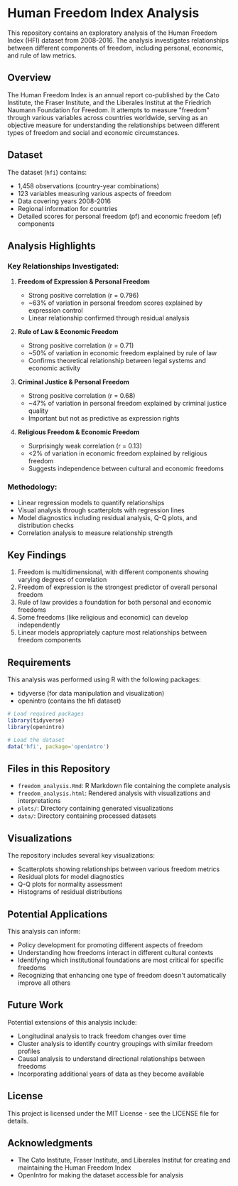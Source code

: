 # Human Freedom Index Analysis

This repository contains an exploratory analysis of the Human Freedom Index (HFI) dataset from 2008-2016. The analysis investigates relationships between different components of freedom, including personal, economic, and rule of law metrics.

## Overview

The Human Freedom Index is an annual report co-published by the Cato Institute, the Fraser Institute, and the Liberales Institut at the Friedrich Naumann Foundation for Freedom. It attempts to measure "freedom" through various variables across countries worldwide, serving as an objective measure for understanding the relationships between different types of freedom and social and economic circumstances.

## Dataset

The dataset (`hfi`) contains:
- 1,458 observations (country-year combinations)
- 123 variables measuring various aspects of freedom
- Data covering years 2008-2016
- Regional information for countries
- Detailed scores for personal freedom (pf) and economic freedom (ef) components

## Analysis Highlights

### Key Relationships Investigated:

1. **Freedom of Expression & Personal Freedom**
   - Strong positive correlation (r = 0.796)
   - ~63% of variation in personal freedom scores explained by expression control
   - Linear relationship confirmed through residual analysis

2. **Rule of Law & Economic Freedom**
   - Strong positive correlation (r = 0.71)
   - ~50% of variation in economic freedom explained by rule of law
   - Confirms theoretical relationship between legal systems and economic activity

3. **Criminal Justice & Personal Freedom**
   - Strong positive correlation (r = 0.68)
   - ~47% of variation in personal freedom explained by criminal justice quality
   - Important but not as predictive as expression rights

4. **Religious Freedom & Economic Freedom**
   - Surprisingly weak correlation (r = 0.13)
   - <2% of variation in economic freedom explained by religious freedom
   - Suggests independence between cultural and economic freedoms

### Methodology:
- Linear regression models to quantify relationships
- Visual analysis through scatterplots with regression lines
- Model diagnostics including residual analysis, Q-Q plots, and distribution checks
- Correlation analysis to measure relationship strength

## Key Findings

1. Freedom is multidimensional, with different components showing varying degrees of correlation
2. Freedom of expression is the strongest predictor of overall personal freedom
3. Rule of law provides a foundation for both personal and economic freedoms
4. Some freedoms (like religious and economic) can develop independently
5. Linear models appropriately capture most relationships between freedom components

## Requirements

This analysis was performed using R with the following packages:
- tidyverse (for data manipulation and visualization)
- openintro (contains the hfi dataset)

```r
# Load required packages
library(tidyverse)
library(openintro)

# Load the dataset
data('hfi', package='openintro')
```

## Files in this Repository

- `freedom_analysis.Rmd`: R Markdown file containing the complete analysis
- `freedom_analysis.html`: Rendered analysis with visualizations and interpretations
- `plots/`: Directory containing generated visualizations
- `data/`: Directory containing processed datasets

## Visualizations

The repository includes several key visualizations:
- Scatterplots showing relationships between various freedom metrics
- Residual plots for model diagnostics
- Q-Q plots for normality assessment
- Histograms of residual distributions

## Potential Applications

This analysis can inform:
- Policy development for promoting different aspects of freedom
- Understanding how freedoms interact in different cultural contexts
- Identifying which institutional foundations are most critical for specific freedoms
- Recognizing that enhancing one type of freedom doesn't automatically improve all others

## Future Work

Potential extensions of this analysis include:
- Longitudinal analysis to track freedom changes over time
- Cluster analysis to identify country groupings with similar freedom profiles
- Causal analysis to understand directional relationships between freedoms
- Incorporating additional years of data as they become available

## License

This project is licensed under the MIT License - see the LICENSE file for details.

## Acknowledgments

- The Cato Institute, Fraser Institute, and Liberales Institut for creating and maintaining the Human Freedom Index
- OpenIntro for making the dataset accessible for analysis
